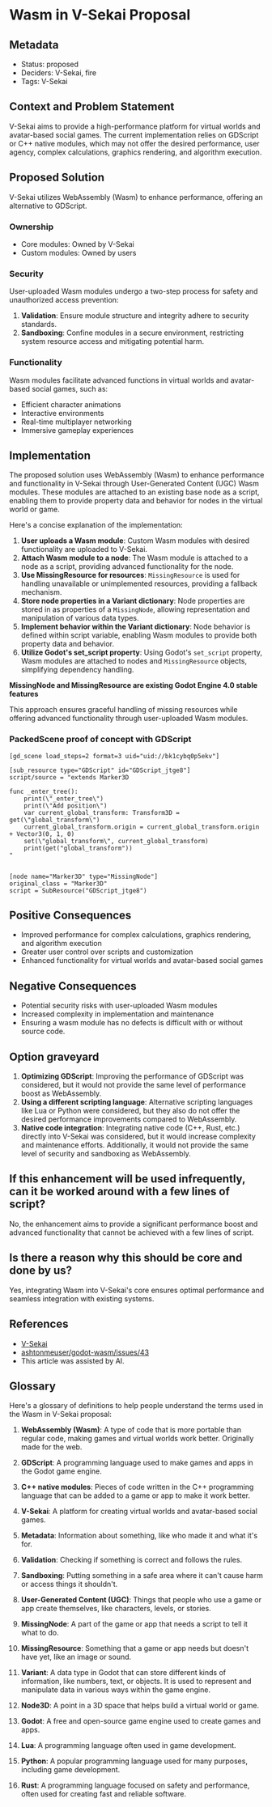# Wasm in V-Sekai Proposal

## Metadata

- Status: proposed
- Deciders: V-Sekai, fire
- Tags: V-Sekai

## Context and Problem Statement

V-Sekai aims to provide a high-performance platform for virtual worlds and avatar-based social games. The current implementation relies on GDScript or C++ native modules, which may not offer the desired performance, user agency, complex calculations, graphics rendering, and algorithm execution.

## Proposed Solution

V-Sekai utilizes WebAssembly (Wasm) to enhance performance, offering an alternative to GDScript.

### Ownership

- Core modules: Owned by V-Sekai
- Custom modules: Owned by users

### Security

User-uploaded Wasm modules undergo a two-step process for safety and unauthorized access prevention:

1. **Validation**: Ensure module structure and integrity adhere to security standards.
2. **Sandboxing**: Confine modules in a secure environment, restricting system resource access and mitigating potential harm.

### Functionality

Wasm modules facilitate advanced functions in virtual worlds and avatar-based social games, such as:

- Efficient character animations
- Interactive environments
- Real-time multiplayer networking
- Immersive gameplay experiences

## Implementation

The proposed solution uses WebAssembly (Wasm) to enhance performance and functionality in V-Sekai through User-Generated Content (UGC) Wasm modules. These modules are attached to an existing base node as a script, enabling them to provide property data and behavior for nodes in the virtual world or game.

Here's a concise explanation of the implementation:

1. **User uploads a Wasm module**: Custom Wasm modules with desired functionality are uploaded to V-Sekai.
2. **Attach Wasm module to a node**: The Wasm module is attached to a node as a script, providing advanced functionality for the node.
3. **Use MissingResource for resources**: `MissingResource` is used for handling unavailable or unimplemented resources, providing a fallback mechanism.
4. **Store node properties in a Variant dictionary**: Node properties are stored in as properties of a `MissingNode`, allowing representation and manipulation of various data types.
5. **Implement behavior within the Variant dictionary**: Node behavior is defined within script variable, enabling Wasm modules to provide both property data and behavior.
6. **Utilize Godot's set_script property**: Using Godot's `set_script` property, Wasm modules are attached to nodes and `MissingResource` objects, simplifying dependency handling.

**MissingNode and MissingResource are existing Godot Engine 4.0 stable features**

This approach ensures graceful handling of missing resources while offering advanced functionality through user-uploaded Wasm modules.

### PackedScene proof of concept with GDScript

```
[gd_scene load_steps=2 format=3 uid="uid://bk1cybq0p5ekv"]

[sub_resource type="GDScript" id="GDScript_jtge8"]
script/source = "extends Marker3D

func _enter_tree():
    print(\"_enter_tree\")
    print(\"Add position\")
    var current_global_transform: Transform3D = get(\"global_transform\")
    current_global_transform.origin = current_global_transform.origin + Vector3(0, 1, 0)
    set(\"global_transform\", current_global_transform)
    print(get("global_transform"))
"


[node name="Marker3D" type="MissingNode"]
original_class = "Marker3D"
script = SubResource("GDScript_jtge8")
```

## Positive Consequences

- Improved performance for complex calculations, graphics rendering, and algorithm execution
- Greater user control over scripts and customization
- Enhanced functionality for virtual worlds and avatar-based social games

## Negative Consequences

- Potential security risks with user-uploaded Wasm modules
- Increased complexity in implementation and maintenance
- Ensuring a wasm module has no defects is difficult with or without source code.

## Option graveyard

1. **Optimizing GDScript**: Improving the performance of GDScript was considered, but it would not provide the same level of performance boost as WebAssembly.
2. **Using a different scripting language**: Alternative scripting languages like Lua or Python were considered, but they also do not offer the desired performance improvements compared to WebAssembly.
3. **Native code integration**: Integrating native code (C++, Rust, etc.) directly into V-Sekai was considered, but it would increase complexity and maintenance efforts. Additionally, it would not provide the same level of security and sandboxing as WebAssembly.

## If this enhancement will be used infrequently, can it be worked around with a few lines of script?

No, the enhancement aims to provide a significant performance boost and advanced functionality that cannot be achieved with a few lines of script.

## Is there a reason why this should be core and done by us?

Yes, integrating Wasm into V-Sekai's core ensures optimal performance and seamless integration with existing systems.

## References

- [V-Sekai](https://v-sekai.org/)
- [ashtonmeuser/godot-wasm/issues/43](https://github.com/ashtonmeuser/godot-wasm/issues/43)
- This article was assisted by AI.

## Glossary

Here's a glossary of definitions to help people understand the terms used in the Wasm in V-Sekai proposal:

1. **WebAssembly (Wasm)**: A type of code that is more portable than regular code, making games and virtual worlds work better. Originally made for the web.

2. **GDScript**: A programming language used to make games and apps in the Godot game engine.

3. **C++ native modules**: Pieces of code written in the C++ programming language that can be added to a game or app to make it work better.

4. **V-Sekai**: A platform for creating virtual worlds and avatar-based social games.

5. **Metadata**: Information about something, like who made it and what it's for.

6. **Validation**: Checking if something is correct and follows the rules.

7. **Sandboxing**: Putting something in a safe area where it can't cause harm or access things it shouldn't.

8. **User-Generated Content (UGC)**: Things that people who use a game or app create themselves, like characters, levels, or stories.

9. **MissingNode**: A part of the game or app that needs a script to tell it what to do.

10. **MissingResource**: Something that a game or app needs but doesn't have yet, like an image or sound.

11. **Variant**: A data type in Godot that can store different kinds of information, like numbers, text, or objects. It is used to represent and manipulate data in various ways within the game engine.

12. **Node3D**: A point in a 3D space that helps build a virtual world or game.

13. **Godot**: A free and open-source game engine used to create games and apps.

14. **Lua**: A programming language often used in game development.

15. **Python**: A popular programming language used for many purposes, including game development.

16. **Rust**: A programming language focused on safety and performance, often used for creating fast and reliable software.
